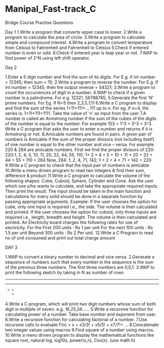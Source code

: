# Manipal_Fast-track_C
Bridge Course Practise Questions

Day 1
1.Write a program that converts upper case to lower.
2.Write a program to calculate the area of circle.
3.Write a program to calculate simple and compound interest.
4.Write a program to convert temperature from Celsius to Fahrenheit and Fahrenheit to Celsius
5.Check if entered number is even or odd.
6.Check if entered year is leap year or not.
7.WAP to find power of 2^N using left shift operator.

Day 2

1.Enter a 5 digit number and find the sum of its digits. For E.g. if int number = 12345; then sum = 15;
2.Write a program to reverse the number. For E.g. If int number = 12345; then the output reverse = 54321;
3.Write a program to count the occurrences of digit in a number.
4.WAP to check if a given number is a palindrome. For e.g. 12321, 56788765;
5.Generate the first 'N' prime numbers. For Eg. If N=5 then 2,3,5,7,11
6.Write a C program to display and find the sum of the series 1+11+111+....111 up to n. For eg. if n=4, the series is: 1+11+111+1111. Take the value of 'n' as input from the user
7.A number is called an Armstrong number if the sum of the cubes of the digits of the number is equal to the number. For example 153 = 1^3 + 5^3 + 3^3. Write a C program that asks the user to enter a number and returns if it is Armstrong or not.
8.Amicable numbers are found in pairs. A given pair of numbers is Amicable if the sum of the proper divisors (not including itself) of one number is equal to the other number and vice – versa. For example 220 & 284 are amicable numbers. First we find the proper divisors of
220: 220:1, 2, 4, 5, 10, 11, 20, 22, 44, 55, 110; 1+ 2 + 4 + 5 + 10 + 11 + 20 + 22 + 44 + 55 + 110 = 284
Now, 284: 1, 2, 4, 71, 142; 1 + 2 + 4 + 71 + 142 = 220
9.Write a C program to check that the input pair of numbers is amicable
10.Write a menu driven program to read two integers & find their sum, difference & product
11.Write a C program to calculate the volume of the following shapes: Cube, Cuboid, Sphere, Cylinder and Cone. Ask the user which one s/he wants to calculate, and take the appropriate required inputs. Then print the result. The input should be taken in the main function and calculations for every solid should be done in a separate function by passing appropriate arguments.
Example: If the user chooses the option for cube, only one input is required i.e., the side. The volume is then calculated and printed. If the user chooses the option for cuboid, only three inputs are required i.e., length, breadth and height. The volume is then calculated and printed.
An Electricity board charges the following rates for use of electricity.
For the First 200 units : Rs 1 per unit
For the next 100 units : Rs 1.5 per unit
Beyond 300 units : Rs 2 Per unit.
12.Write a C Program to read no of unit consumed and print out total charge amount

DAY 3

1.WAP to convert a binary number to decimal and vice versa.
2.Generate a sequence of numbers such that every number in the sequence is the sum of the previous three numbers. The first three numbers are 0,0,1.
3.WAP to print the following sketch by taking in N as number of rows
 * * * *
   * * *
     * *
       *
4.Write a C program, which will print two digit numbers whose sum of both digit is multiple of seven. e.g. 16,25,34......
5.Write a recursive function for calculating power of a number. Take base number and exponent from user.
6.Write a recursive function for calculating factorial of a number.
7.Use recursive calls to evaluate F(x) = x + x3/3! + x5/5! + x7/7!+ …
8.Concatenate two integer values using macros
9.Find square of a number using macros.
10.Write a menu driven program to display the mathematical functions like square root, natural log, log10x, power(x,n), Cos(x). (use math.h)
